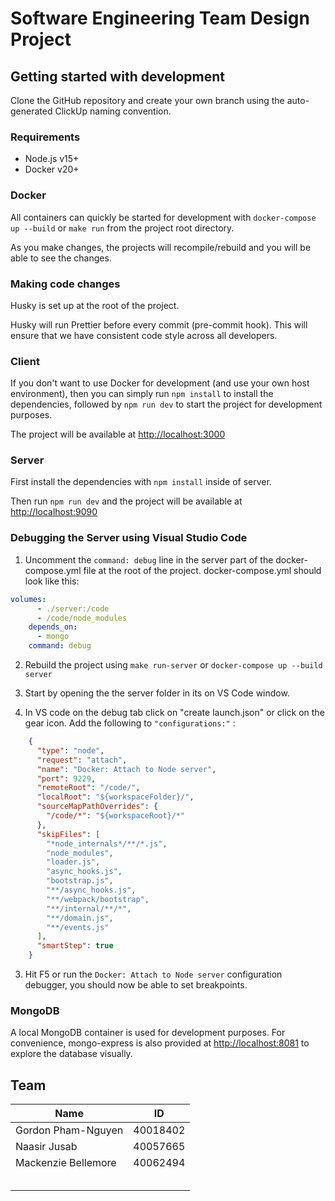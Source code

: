 # Software Engineering Team Design Project

## Getting started with development

Clone the GitHub repository and create your own branch using the auto-generated ClickUp naming convention.

### Requirements

- Node.js v15+
- Docker v20+

### Docker

All containers can quickly be started for development with `docker-compose up --build` or `make run` from the project root directory.

As you make changes, the projects will recompile/rebuild and you will be able to see the changes.

### Making code changes

Husky is set up at the root of the project.

Husky will run Prettier before every commit (pre-commit hook). This will ensure that we have consistent code style across all developers.

### Client

If you don't want to use Docker for development (and use your own host environment), then you can simply run `npm install` to install the dependencies, followed by `npm run dev` to start the project for development purposes.

The project will be available at <http://localhost:3000>

### Server

First install the dependencies with `npm install` inside of server.

Then run `npm run dev` and the project will be available at <http://localhost:9090>

### Debugging the Server using Visual Studio Code
1. Uncomment the `command: debug` line in the server part of the docker-compose.yml file at the root of the project. docker-compose.yml should look like this:

```yml
volumes:
      - ./server:/code
      - /code/node_modules
    depends_on:
      - mongo
    command: debug 
```

2.  Rebuild the project using `make run-server` or `docker-compose up --build server`
   
3. Start by opening the the server folder in its on VS Code window.
   
4. In VS code on the debug tab click on "create launch.json" or click on the gear icon. Add the following to `"configurations:"` :
```json
    {
      "type": "node",
      "request": "attach",
      "name": "Docker: Attach to Node server",
      "port": 9229,
      "remoteRoot": "/code/",
      "localRoot": "${workspaceFolder}/",
      "sourceMapPathOverrides": {
        "/code/*": "${workspaceRoot}/*"
      },
      "skipFiles": [
        "*node_internals*/**/*.js",
        "node_modules",
        "loader.js",
        "async_hooks.js",
        "bootstrap.js",
        "**/async_hooks.js",
        "**/webpack/bootstrap",
        "**/internal/**/*",
        "**/domain.js",
        "**/events.js"
      ],
      "smartStep": true
    }
```

3. Hit F5 or run the `Docker: Attach to Node server` configuration debugger, you should now be able to set breakpoints.


### MongoDB

A local MongoDB container is used for development purposes. For convenience, mongo-express is also provided at <http://localhost:8081> to explore the database visually.

## Team

| Name               | ID       |
| ------------------ | -------- |
| Gordon Pham-Nguyen | 40018402 |
| Naasir Jusab       | 40057665 |
| Mackenzie Bellemore| 40062494 |
|                    |          |
|                    |          |
|                    |          |
|                    |          |
|                    |          |
